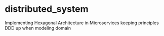 # distributed_system

Implementing Hexagonal Architecture in Microservices keeping principles DDD up when modeling domain
